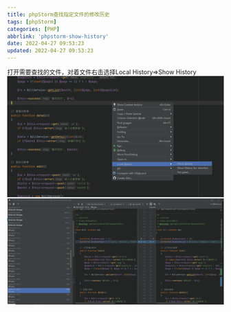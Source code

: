 ```yaml
---
title: phpStorm查找指定文件的修改历史
tags: [phpStorm]
categories: [PHP]
abbrlink: 'phpstorm-show-history'
date: 2022-04-27 09:53:23
updated: 2022-04-27 09:53:23
---
```

打开需要查找的文件，对着文件右击选择Local History=>Show History
![](/images/phpstorm_show_history_1.png)
![](/images/phpstorm_show_history_2.png)